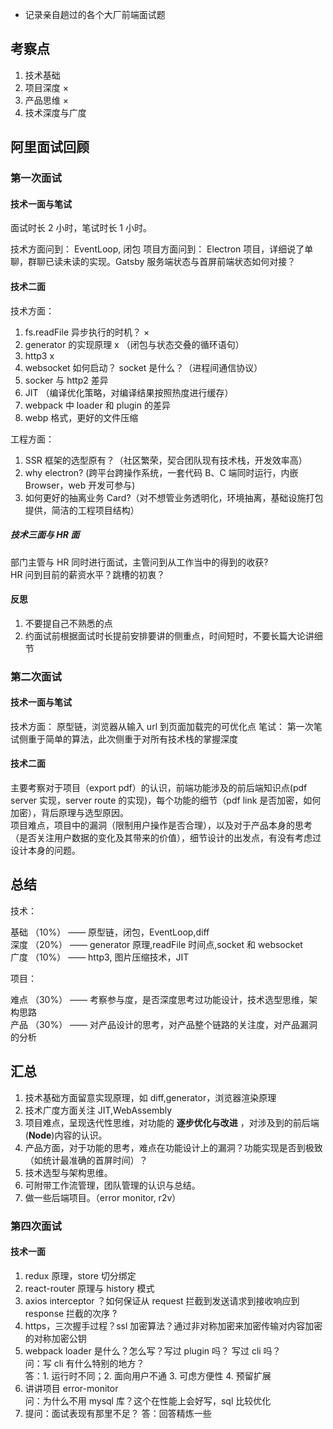 - 记录亲自趟过的各个大厂前端面试题

## 考察点

1. 技术基础
2. 项目深度 ×
3. 产品思维 ×
4. 技术深度与广度

## 阿里面试回顾

### 第一次面试

#### 技术一面与笔试

面试时长 2 小时，笔试时长 1 小时。

技术方面问到： EventLoop, 闭包
项目方面问到： Electron 项目，详细说了单聊，群聊已读未读的实现。Gatsby 服务端状态与首屏前端状态如何对接？

#### 技术二面

技术方面：

1. fs.readFile 异步执行的时机？ ×
2. generator 的实现原理 x （闭包与状态交叠的循环语句）
3. http3 x
4. websocket 如何启动？ socket 是什么？（进程间通信协议）
5. socker 与 http2 差异
6. JIT （编译优化策略，对编译结果按照热度进行缓存）
7. webpack 中 loader 和 plugin 的差异
8. webp 格式，更好的文件压缩

工程方面：

1. SSR 框架的选型原有？（社区繁荣，契合团队现有技术栈，开发效率高）
2. why electron? (跨平台跨操作系统，一套代码 B、C 端同时运行，内嵌 Browser，web 开发可参与)
3. 如何更好的抽离业务 Card?（对不想管业务透明化，环境抽离，基础设施打包提供，简洁的工程项目结构）

##### 技术三面与 HR 面

部门主管与 HR 同时进行面试，主管问到从工作当中的得到的收获?  
HR 问到目前的薪资水平？跳槽的初衷？

#### 反思

1. 不要提自己不熟悉的点
2. 约面试前根据面试时长提前安排要讲的侧重点，时间短时，不要长篇大论讲细节

### 第二次面试

#### 技术一面与笔试

技术方面： 原型链，浏览器从输入 url 到页面加载完的可优化点
笔试： 第一次笔试侧重于简单的算法，此次侧重于对所有技术栈的掌握深度

#### 技术二面

主要考察对于项目（export pdf）的认识，前端功能涉及的前后端知识点(pdf server 实现，server route 的实现)，每个功能的细节（pdf link 是否加密，如何加密），背后原理与选型原因。  
项目难点，项目中的漏洞（限制用户操作是否合理），以及对于产品本身的思考（是否关注用户数据的变化及其带来的价值），细节设计的出发点，有没有考虑过设计本身的问题。

## 总结

技术：

基础 （10%） —— 原型链，闭包，EventLoop,diff  
深度 （20%） —— generator 原理,readFile 时间点,socket 和 websocket  
广度 （10%） —— http3, 图片压缩技术，JIT

项目：

难点 （30%） —— 考察参与度，是否深度思考过功能设计，技术选型思维，架构思路  
产品 （30%） —— 对产品设计的思考，对产品整个链路的关注度，对产品漏洞的分析

## 汇总

1. 技术基础方面留意实现原理，如 diff,generator，浏览器渲染原理
2. 技术广度方面关注 JIT,WebAssembly
3. 项目难点，呈现迭代性思维，对功能的 **逐步优化与改进** ，对涉及到的前后端(**Node**)内容的认识。
4. 产品方面，对于功能的思考，难点在功能设计上的漏洞？功能实现是否到极致（如统计最准确的首屏时间）？
5. 技术选型与架构思维。
6. 可附带工作流管理，团队管理的认识与总结。
7. 做一些后端项目。（error monitor, r2v）

### 第四次面试

#### 技术一面

1. redux 原理，store 切分绑定
2. react-router 原理与 history 模式
3. axios interceptor ？如何保证从 request 拦截到发送请求到接收响应到 response 拦截的次序 ?
4. https，三次握手过程？ssl 加密算法？通过非对称加密来加密传输对内容加密的对称加密公钥
5. webpack loader 是什么？怎么写？写过 plugin 吗？ 写过 cli 吗？  
   问：写 cli 有什么特别的地方？  
   答：1. 运行时不同；2. 面向用户不通 3. 可虑方便性 4. 预留扩展
6. 讲讲项目 error-monitor  
   问：为什么不用 mysql 库？这个在性能上会好写，sql 比较优化
7. 提问：面试表现有那里不足？
   答：回答精炼一些
